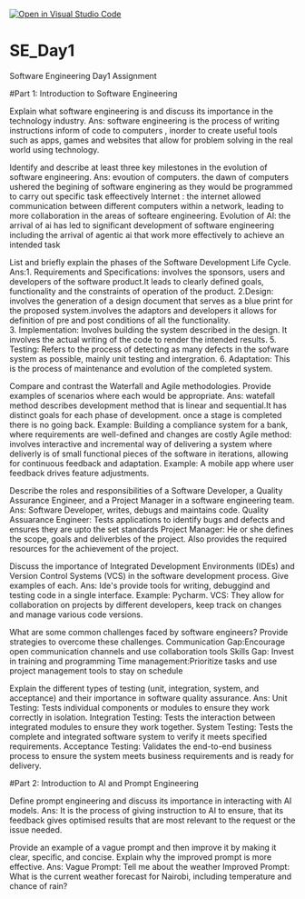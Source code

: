 [![Open in Visual Studio Code](https://classroom.github.com/assets/open-in-vscode-2e0aaae1b6195c2367325f4f02e2d04e9abb55f0b24a779b69b11b9e10269abc.svg)](https://classroom.github.com/online_ide?assignment_repo_id=18333130&assignment_repo_type=AssignmentRepo)
# SE_Day1
Software Engineering Day1 Assignment

#Part 1: Introduction to Software Engineering

Explain what software engineering is and discuss its importance in the technology industry.
Ans: software engineering is the process of writing instructions inform of code to computers , inorder to create useful tools such as apps, games and websites that allow for problem solving in the real world using technology.

Identify and describe at least three key milestones in the evolution of software engineering.
Ans: evoution of computers. the dawn of computers ushered the begining of software enginering as they would be programmed to carry out specific task effeectively
     Internet : the internet allowed communication between different computers within a network, leading to more collaboration in the areas of softeare engineering.
     Evolution of AI: the arrival of ai has led to significant development of software engineering including the arrival of agentic ai that work more effectively to achieve an intended task

List and briefly explain the phases of the Software Development Life Cycle.
Ans:1. Requirements and Specifications: involves the sponsors, users and developers of the software product.It leads to clearly defined goals, functionality and the constraints of operation of the product.
    2.Design: involves the generation of a design document that serves as a blue print for the proposed system.involves the adaptors and developers it allows for definition of pre and post conditions of all the functionality.  
    3. Implementation: Involves building the system described in the design. It involves the actual writing of the code to render the intended results.
    5. Testing: Refers to the process of detecting as many defects in the sofware system as possible, mainly unit testing and intergration.
    6. Adaptation: This is the process of maintenance and evolution of the completed system.
    
Compare and contrast the Waterfall and Agile methodologies. Provide examples of scenarios where each would be appropriate.
  Ans: watefall method describes development method that is linear and sequential.It has distinct goals for each phase of development. once a stage is completed there is no going back.
       Example:  Building a compliance system for a bank, where requirements are well-defined and changes are costly
        Agile method: involves interactive and incremental way of delivering a system where deliverly is of small functional  pieces of the software in iterations, allowing for continuous feedback and adaptation.
      Example: A mobile app  where user feedback drives feature adjustments.
       

Describe the roles and responsibilities of a Software Developer, a Quality Assurance Engineer, and a Project Manager in a software engineering team.
Ans: Software Developer, writes, debugs and maintains code.
     Quality Assuarance Engineer: Tests applications to identify bugs and defects and ensures they are upto the set standards
     Project Manager: He or she defines the scope, goals and deliverbles of the project. Also provides the required resources for the achievement of the project.
     
Discuss the importance of Integrated Development Environments (IDEs) and Version Control Systems (VCS) in the software development process. Give examples of each.
Ans: Ide's provide tools for writing, debuggind and testing code in a single interface.
  Example: Pycharm.
     VCS: They allow for collaboration on projects by different developers, keep track on changes and manage various code versions.

What are some common challenges faced by software engineers? Provide strategies to overcome these challenges.
Communication Gap:Encourage open communication channels and use collaboration tools
Skills Gap: Invest in training and  programming
Time management:Prioritize tasks and use project management tools to stay on schedule


Explain the different types of testing (unit, integration, system, and acceptance) and their importance in software quality assurance.
Ans: Unit Testing: Tests individual components or modules to ensure they work correctly in isolation.
Integration Testing: Tests the interaction between integrated modules to ensure they work together.
System Testing: Tests the complete and integrated software system to verify it meets specified requirements.
Acceptance Testing: Validates the end-to-end business process to ensure the system meets business requirements and is ready for delivery.

#Part 2: Introduction to AI and Prompt Engineering


Define prompt engineering and discuss its importance in interacting with AI models.
Ans: It is the process of giving instruction to AI to ensure, that its feedback gives optimised results that are most relevant to the request or the issue needed.


Provide an example of a vague prompt and then improve it by making it clear, specific, and concise. Explain why the improved prompt is more effective.
Ans: Vague Prompt: Tell me about the weather
     Improved Prompt: What is the current weather forecast for Nairobi, including temperature and chance of rain?
